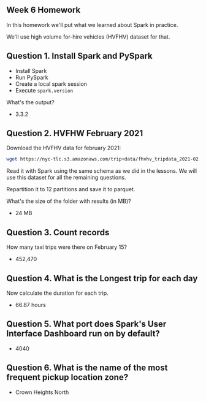 ## Week 6 Homework

In this homework we'll put what we learned about Spark
in practice.

We'll use high volume for-hire vehicles (HVFHV) dataset for that.

## Question 1. Install Spark and PySpark

* Install Spark
* Run PySpark
* Create a local spark session 
* Execute `spark.version`

What's the output?

- 3.3.2


## Question 2. HVFHW February 2021

Download the HVFHV data for february 2021:

```bash
wget https://nyc-tlc.s3.amazonaws.com/trip+data/fhvhv_tripdata_2021-02.csv
```

Read it with Spark using the same schema as we did 
in the lessons. We will use this dataset for all
the remaining questions.

Repartition it to 12 partitions and save it to
parquet.

What's the size of the folder with results (in MB)?

- 24 MB


## Question 3. Count records 

How many taxi trips were there on February 15?

- 452,470


## Question 4. What is the Longest trip for each day

Now calculate the duration for each trip.

- 66.87 hours


## Question 5. What port does Spark's User Interface Dashboard run on by default?

- 4040 


## Question 6. What is the name of the most frequent pickup location zone?

- Crown Heights North


